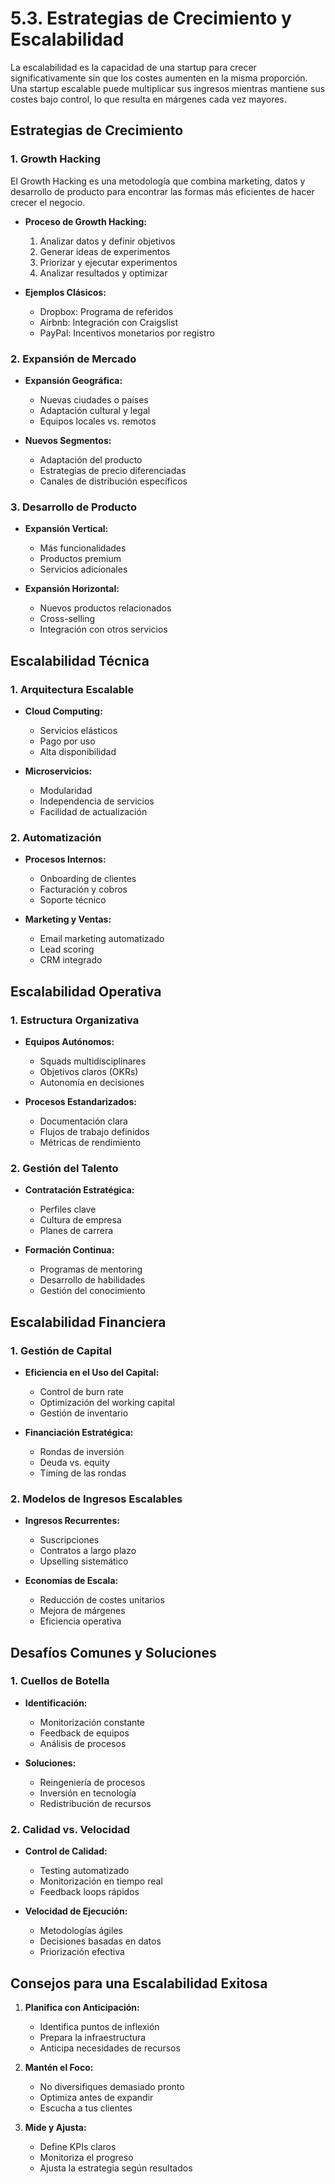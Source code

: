 # 5.3. Estrategias de Crecimiento y Escalabilidad

La escalabilidad es la capacidad de una startup para crecer significativamente sin que los costes aumenten en la misma proporción. Una startup escalable puede multiplicar sus ingresos mientras mantiene sus costes bajo control, lo que resulta en márgenes cada vez mayores.

## Estrategias de Crecimiento

### 1. Growth Hacking

El Growth Hacking es una metodología que combina marketing, datos y desarrollo de producto para encontrar las formas más eficientes de hacer crecer el negocio.

*   **Proceso de Growth Hacking:**
    1.  Analizar datos y definir objetivos
    2.  Generar ideas de experimentos
    3.  Priorizar y ejecutar experimentos
    4.  Analizar resultados y optimizar

*   **Ejemplos Clásicos:**
    *   Dropbox: Programa de referidos
    *   Airbnb: Integración con Craigslist
    *   PayPal: Incentivos monetarios por registro

### 2. Expansión de Mercado

*   **Expansión Geográfica:**
    *   Nuevas ciudades o países
    *   Adaptación cultural y legal
    *   Equipos locales vs. remotos

*   **Nuevos Segmentos:**
    *   Adaptación del producto
    *   Estrategias de precio diferenciadas
    *   Canales de distribución específicos

### 3. Desarrollo de Producto

*   **Expansión Vertical:**
    *   Más funcionalidades
    *   Productos premium
    *   Servicios adicionales

*   **Expansión Horizontal:**
    *   Nuevos productos relacionados
    *   Cross-selling
    *   Integración con otros servicios

## Escalabilidad Técnica

### 1. Arquitectura Escalable

*   **Cloud Computing:**
    *   Servicios elásticos
    *   Pago por uso
    *   Alta disponibilidad

*   **Microservicios:**
    *   Modularidad
    *   Independencia de servicios
    *   Facilidad de actualización

### 2. Automatización

*   **Procesos Internos:**
    *   Onboarding de clientes
    *   Facturación y cobros
    *   Soporte técnico

*   **Marketing y Ventas:**
    *   Email marketing automatizado
    *   Lead scoring
    *   CRM integrado

## Escalabilidad Operativa

### 1. Estructura Organizativa

*   **Equipos Autónomos:**
    *   Squads multidisciplinares
    *   Objetivos claros (OKRs)
    *   Autonomía en decisiones

*   **Procesos Estandarizados:**
    *   Documentación clara
    *   Flujos de trabajo definidos
    *   Métricas de rendimiento

### 2. Gestión del Talento

*   **Contratación Estratégica:**
    *   Perfiles clave
    *   Cultura de empresa
    *   Planes de carrera

*   **Formación Continua:**
    *   Programas de mentoring
    *   Desarrollo de habilidades
    *   Gestión del conocimiento

## Escalabilidad Financiera

### 1. Gestión de Capital

*   **Eficiencia en el Uso del Capital:**
    *   Control de burn rate
    *   Optimización del working capital
    *   Gestión de inventario

*   **Financiación Estratégica:**
    *   Rondas de inversión
    *   Deuda vs. equity
    *   Timing de las rondas

### 2. Modelos de Ingresos Escalables

*   **Ingresos Recurrentes:**
    *   Suscripciones
    *   Contratos a largo plazo
    *   Upselling sistemático

*   **Economías de Escala:**
    *   Reducción de costes unitarios
    *   Mejora de márgenes
    *   Eficiencia operativa

## Desafíos Comunes y Soluciones

### 1. Cuellos de Botella

*   **Identificación:**
    *   Monitorización constante
    *   Feedback de equipos
    *   Análisis de procesos

*   **Soluciones:**
    *   Reingeniería de procesos
    *   Inversión en tecnología
    *   Redistribución de recursos

### 2. Calidad vs. Velocidad

*   **Control de Calidad:**
    *   Testing automatizado
    *   Monitorización en tiempo real
    *   Feedback loops rápidos

*   **Velocidad de Ejecución:**
    *   Metodologías ágiles
    *   Decisiones basadas en datos
    *   Priorización efectiva

## Consejos para una Escalabilidad Exitosa

1.  **Planifica con Anticipación:**
    *   Identifica puntos de inflexión
    *   Prepara la infraestructura
    *   Anticipa necesidades de recursos

2.  **Mantén el Foco:**
    *   No diversifiques demasiado pronto
    *   Optimiza antes de expandir
    *   Escucha a tus clientes

3.  **Mide y Ajusta:**
    *   Define KPIs claros
    *   Monitoriza el progreso
    *   Ajusta la estrategia según resultados